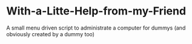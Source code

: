 # With-a-Litte-Help-from-my-Friend
A small menu driven script to administrate a computer for dummys (and obviously created by a dummy too)
